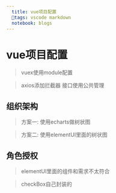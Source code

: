```yaml
---
  title: vue项目配置
  tags: vscode markdown
  notebook: blogs
---
```


# vue项目配置

> vuex使用module配置

> axios添加拦截器 接口使用公共管理

## 组织架构

> 方案一: 使用echarts做树状图

> 方案二: 使用elementUI里面的树状图

## 角色授权 

> elementUI里面的组件和需求不太符合

> checkBox自己封装的
